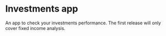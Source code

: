# Investments app

An app to check your investments performance. The first release will only cover fixed income analysis.

